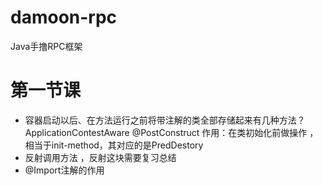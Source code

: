 # damoon-rpc
Java手撸RPC框架


 # 第一节课
* 容器启动以后、在方法运行之前将带注解的类全部存储起来有几种方法？  
  ApplicationContestAware
  @PostConstruct 作用：在类初始化前做操作  ，相当于init-method，其对应的是PredDestory
* 反射调用方法 ，反射这块需要复习总结
* @Import注解的作用

